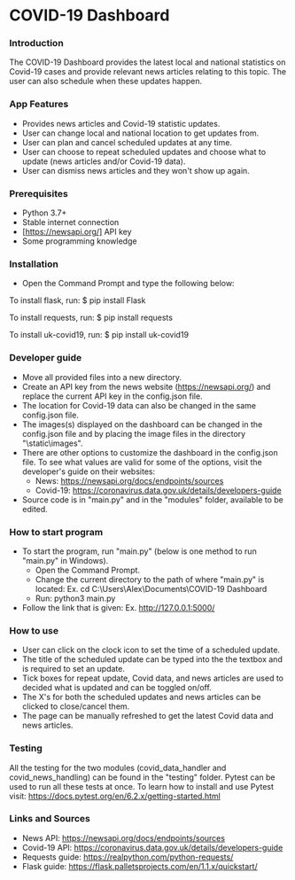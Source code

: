 # COVID-19 Dashboard

### Introduction
The COVID-19 Dashboard provides the latest local and national statistics on Covid-19 cases and provide relevant news articles relating to this topic. The user can also schedule when these updates happen.

### App Features
- Provides news articles and Covid-19 statistic updates.
- User can change local and national location to get updates from.
- User can plan and cancel scheduled updates at any time.
- User can choose to repeat scheduled updates and choose what to update (news articles and/or Covid-19 data).
- User can dismiss news articles and they won't show up again.

### Prerequisites
  - Python 3.7+
  - Stable internet connection
  - [https://newsapi.org/] API key
  - Some programming knowledge

### Installation
- Open the Command Prompt and type the following below:

To install flask, run:
$ pip install Flask

To install requests, run:
$ pip install requests

To install uk-covid19, run:
$ pip install uk-covid19

### Developer guide
- Move all provided files into a new directory.
- Create an API key from the news website (https://newsapi.org/) and replace the current API key in the config.json file.
- The location for Covid-19 data can also be changed in the same config.json file.
- The images(s) displayed on the dashboard can be changed in the config.json file and by placing the image files in the directory "\static\images".
- There are other options to customize the dashboard in the config.json file. To see what values are valid for some of the options, visit the developer's guide on their websites: 
	- News: https://newsapi.org/docs/endpoints/sources
	- Covid-19: https://coronavirus.data.gov.uk/details/developers-guide
- Source code is in "main.py" and in the "modules" folder, available to be edited.

### How to start program
- To start the program, run "main.py" (below is one method to run "main.py" in Windows).
	- Open the Command Prompt.
	- Change the current directory to the path of where "main.py" is located:
		Ex. cd C:\Users\Alex\Documents\COVID-19 Dashboard
	- Run:
		python3 main.py
- Follow the link that is given:
	Ex. http://127.0.0.1:5000/

### How to use
- User can click on the clock icon to set the time of a scheduled update. 
- The title of the scheduled update can be typed into the the textbox and is required to set an update.
- Tick boxes for repeat update, Covid data, and news articles are used to decided what is updated and can be toggled on/off.
- The X's for both the scheduled updates and news articles can be clicked to close/cancel them.
- The page can be manually refreshed to get the latest Covid data and news articles.

### Testing 
All the testing for the two modules (covid_data_handler and covid_news_handling) can be found in the "testing" folder.
Pytest can be used to run all these tests at once.
To learn how to install and use Pytest visit: https://docs.pytest.org/en/6.2.x/getting-started.html

### Links and Sources
- News API: https://newsapi.org/docs/endpoints/sources
- Covid-19 API: https://coronavirus.data.gov.uk/details/developers-guide
- Requests guide: https://realpython.com/python-requests/
- Flask guide: https://flask.palletsprojects.com/en/1.1.x/quickstart/
